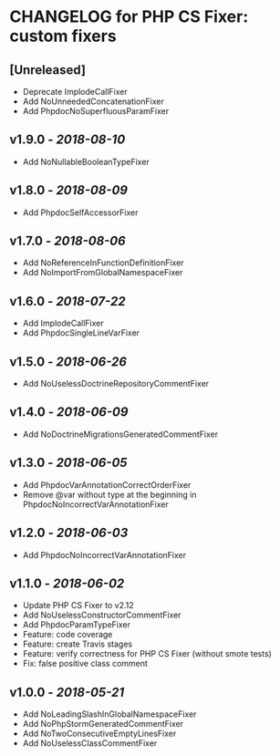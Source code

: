# CHANGELOG for PHP CS Fixer: custom fixers

## [Unreleased]
- Deprecate ImplodeCallFixer
- Add NoUnneededConcatenationFixer
- Add PhpdocNoSuperfluousParamFixer

## v1.9.0 - *2018-08-10*
- Add NoNullableBooleanTypeFixer

## v1.8.0 - *2018-08-09*
- Add PhpdocSelfAccessorFixer

## v1.7.0 - *2018-08-06*
- Add NoReferenceInFunctionDefinitionFixer
- Add NoImportFromGlobalNamespaceFixer

## v1.6.0 - *2018-07-22*
- Add ImplodeCallFixer
- Add PhpdocSingleLineVarFixer

## v1.5.0 - *2018-06-26*
- Add NoUselessDoctrineRepositoryCommentFixer

## v1.4.0 - *2018-06-09*
- Add NoDoctrineMigrationsGeneratedCommentFixer

## v1.3.0 - *2018-06-05*
- Add PhpdocVarAnnotationCorrectOrderFixer
- Remove @var without type at the beginning in PhpdocNoIncorrectVarAnnotationFixer

## v1.2.0 - *2018-06-03*
- Add PhpdocNoIncorrectVarAnnotationFixer

## v1.1.0 - *2018-06-02*
- Update PHP CS Fixer to v2.12
- Add NoUselessConstructorCommentFixer
- Add PhpdocParamTypeFixer
- Feature: code coverage
- Feature: create Travis stages
- Feature: verify correctness for PHP CS Fixer (without smote tests)
- Fix: false positive class comment

## v1.0.0 - *2018-05-21*
- Add NoLeadingSlashInGlobalNamespaceFixer
- Add NoPhpStormGeneratedCommentFixer
- Add NoTwoConsecutiveEmptyLinesFixer
- Add NoUselessClassCommentFixer

